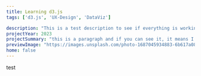 ```yaml
---
title: Learning d3.js
tags: ['d3.js', 'UX-Design', 'DataViz']

description: "This is a test description to see if everything is working correctly"
projectYear: 2023
projectSummary: "this is a paragraph and if you can see it, it means I can render the long project descripton!"
previewImage: "https://images.unsplash.com/photo-1687045934883-6b617a084918?ixlib=rb-4.0.3&ixid=M3wxMjA3fDB8MHx0b3BpYy1mZWVkfDl8aVVJc25WdGpCMFl8fGVufDB8fHx8fA%3D%3D&auto=format&fit=crop&w=800&q=60"
home: false
---
```


test


